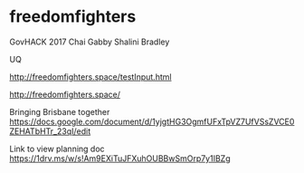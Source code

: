 # freedomfighters
GovHACK 2017
Chai
Gabby
Shalini
Bradley

UQ


http://freedomfighters.space/testInput.html

http://freedomfighters.space/

Bringing Brisbane together
https://docs.google.com/document/d/1yjgtHG3OgmfUFxTpVZ7UfVSsZVCE0ZEHATbHTr_23qI/edit

Link to view planning doc
https://1drv.ms/w/s!Am9EXiTuJFXuhOUBBwSmOrp7y1IBZg
